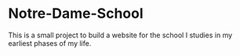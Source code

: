 # Notre-Dame-School
This is a small project to build a website for the school I studies in my earliest phases of my life.
